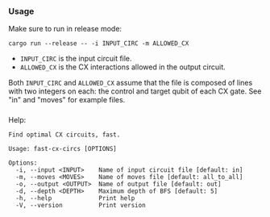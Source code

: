 ### Usage

Make sure to run in release mode:
```
cargo run --release -- -i INPUT_CIRC -m ALLOWED_CX
```

- `INPUT_CIRC` is the input circuit file.
- `ALLOWED_CX` is the CX interactions allowed in the output circuit.

Both `INPUT_CIRC` and `ALLOWED_CX` assume that the file is composed of lines with two integers on each:
the control and target qubit of each CX gate. See "in" and "moves" for example files.

###

Help:
```
Find optimal CX circuits, fast.

Usage: fast-cx-circs [OPTIONS]

Options:
  -i, --input <INPUT>    Name of input circuit file [default: in]
  -m, --moves <MOVES>    Name of moves file [default: all_to_all]
  -o, --output <OUTPUT>  Name of output file [default: out]
  -d, --depth <DEPTH>    Maximum depth of BFS [default: 5]
  -h, --help             Print help
  -V, --version          Print version
```